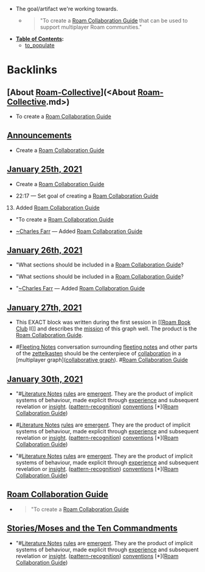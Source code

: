 - The goal/artifact we're working towards. 
    - > "To create a [Roam Collaboration Guide](<Roam Collaboration Guide.md>) that can be used to support multiplayer Roam communities."
- **[Table of Contents](<Table of Contents.md>):**
    - [to_populate](<to_populate.md>)

# Backlinks
## [About [Roam-Collective](<Roam-Collective.md>)](<About [Roam-Collective](<Roam-Collective.md>).md>)
- To create a [Roam Collaboration Guide](<Roam Collaboration Guide.md>)

## [Announcements](<Announcements.md>)
- Create a [Roam Collaboration Guide](<Roam Collaboration Guide.md>)

## [January 25th, 2021](<January 25th, 2021.md>)
- Create a [Roam Collaboration Guide](<Roam Collaboration Guide.md>)

- 22:17 — Set goal of creating a [Roam Collaboration Guide](<Roam Collaboration Guide.md>)

13. Added [Roam Collaboration Guide](<Roam Collaboration Guide.md>)

- "To create a [Roam Collaboration Guide](<Roam Collaboration Guide.md>)

- [~](<~.md>)[Charles Farr](<Charles Farr.md>) — Added [Roam Collaboration Guide](<Roam Collaboration Guide.md>)

## [January 26th, 2021](<January 26th, 2021.md>)
- "What sections should be included in a [Roam Collaboration Guide](<Roam Collaboration Guide.md>)?

- "What sections should be included in a [Roam Collaboration Guide](<Roam Collaboration Guide.md>)?

- "[~](<~.md>)[Charles Farr](<Charles Farr.md>) — Added [Roam Collaboration Guide](<Roam Collaboration Guide.md>)

## [January 27th, 2021](<January 27th, 2021.md>)
- This EXACT block was written during the first session in [[[Roam Book Club](<[[Roam Book Club.md>) II]] and describes the [mission](<mission.md>) of this graph well. The product is the [Roam Collaboration Guide](<Roam Collaboration Guide.md>).

- #[Fleeting Notes](<Fleeting Notes.md>) conversation surrounding [fleeting notes](<fleeting notes.md>) and other parts of the [zettelkasten](<zettelkasten.md>) should be the centerpiece of [collaboration](<collaboration.md>) in a [multiplayer graph]([collaborative graph](<collaborative graph.md>)). #[Roam Collaboration Guide](<Roam Collaboration Guide.md>)

## [January 30th, 2021](<January 30th, 2021.md>)
- "#[Literature Notes](<Literature Notes.md>) [rules](<rules.md>) are [emergent]([emergent](<emergent.md>)). They are the product of implicit systems of behaviour, made explicit through [experience](<experience.md>) and subsequent revelation or [insight]([insights](<insights.md>)). ([pattern-recognition](<pattern-recognition.md>)) [conventions](<conventions.md>) [*]([Roam Collaboration Guide](<Roam Collaboration Guide.md>))

- #[Literature Notes](<Literature Notes.md>) [rules](<rules.md>) are [emergent]([emergent](<emergent.md>)). They are the product of implicit systems of behaviour, made explicit through [experience](<experience.md>) and subsequent revelation or [insight]([insights](<insights.md>)). ([pattern-recognition](<pattern-recognition.md>)) [conventions](<conventions.md>) [*]([Roam Collaboration Guide](<Roam Collaboration Guide.md>))

- "#[Literature Notes](<Literature Notes.md>) [rules](<rules.md>) are [emergent]([emergent](<emergent.md>)). They are the product of implicit systems of behaviour, made explicit through [experience](<experience.md>) and subsequent revelation or [insight]([insights](<insights.md>)). ([pattern-recognition](<pattern-recognition.md>)) [conventions](<conventions.md>) [*]([Roam Collaboration Guide](<Roam Collaboration Guide.md>))

## [Roam Collaboration Guide](<Roam Collaboration Guide.md>)
- > "To create a [Roam Collaboration Guide](<Roam Collaboration Guide.md>)

## [Stories/Moses and the Ten Commandments](<Stories/Moses and the Ten Commandments.md>)
- "#[Literature Notes](<Literature Notes.md>) [rules](<rules.md>) are [emergent]([emergent](<emergent.md>)). They are the product of implicit systems of behaviour, made explicit through [experience](<experience.md>) and subsequent revelation or [insight]([insights](<insights.md>)). ([pattern-recognition](<pattern-recognition.md>)) [conventions](<conventions.md>) [*]([Roam Collaboration Guide](<Roam Collaboration Guide.md>))


